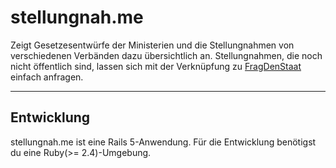 # stellungnah.me

Zeigt Gesetzesentwürfe der Ministerien und die Stellungnahmen von verschiedenen Verbänden dazu übersichtlich an. Stellungnahmen, die noch nicht öffentlich sind, lassen sich mit der Verknüpfung zu [FragDenStaat](https://fragdenstaat.de) einfach anfragen.

---

## Entwicklung

stellungnah.me ist eine Rails 5-Anwendung. Für die Entwicklung benötigst du eine Ruby(>= 2.4)-Umgebung.

